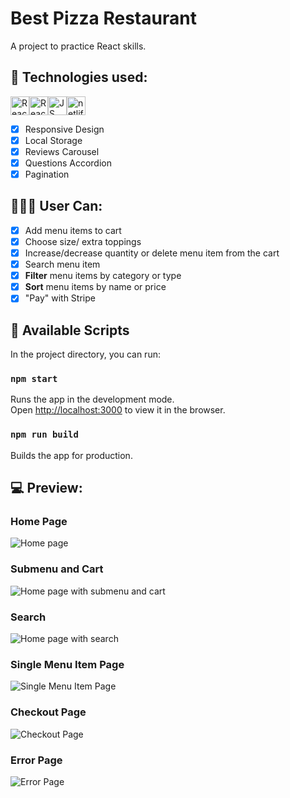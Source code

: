 # Best Pizza Restaurant

A project to practice React skills.

## 🚀 Technologies used:

<img src="https://img.shields.io/badge/react-%2320232a.svg?style=for-the-badge&logo=react&logoColor=%2361DAFB" alt="React icon" height="30" /><img src="https://img.shields.io/badge/React_Router-CA4245?style=for-the-badge&logo=react-router&logoColor=white" alt="React Router icon" height="30" /><img src="https://img.shields.io/badge/javascript-%23323330.svg?style=for-the-badge&logo=javascript&logoColor=%23F7DF1E" alt="JS icon" height="30" /><img src="https://img.shields.io/badge/netlify-%23000000.svg?style=for-the-badge&logo=netlify&logoColor=#00C7B7" alt="netlify icon" height="30" />

- [x] Responsive Design
- [x] Local Storage
- [x] Reviews Carousel
- [x] Questions Accordion
- [x] Pagination

## 👩🏿👨 User Can:

- [x] Add menu items to cart
- [x] Choose size/ extra toppings
- [x] Increase/decrease quantity or delete menu item from the cart
- [x] Search menu item
- [x] **Filter** menu items by category or type
- [x] **Sort** menu items by name or price
- [x] "Pay" with Stripe

## 📃 Available Scripts

In the project directory, you can run:

### `npm start`

Runs the app in the development mode.<br />
Open [http://localhost:3000](http://localhost:3000) to view it in the browser.

### `npm run build`

Builds the app for production.<br />

## 💻 Preview:

### Home Page

<img src="https://i.ibb.co/R6Fh0M8/Best-Pizza-home.jpg" alt="Home page" />

### Submenu and Cart

<img src="https://i.ibb.co/LhqmZLK/Best-Pizza-submenu-cart.jpg" alt="Home page with submenu and cart" />

### Search

<img src="https://i.ibb.co/zZzf2mG/Best-Pizza-search.jpg" alt="Home page with search" />

### Single Menu Item Page

<img src="https://i.ibb.co/GsmTH8G/Best-Pizza-single-menu-item.jpg" alt="Single Menu Item Page" />

### Checkout Page

<img src="https://i.ibb.co/7Wxs43q/Best-Pizza-payment.jpg" alt="Checkout Page" />

### Error Page

<img src="https://i.ibb.co/vPDb9TD/Best-Pizza-error.jpg" alt="Error Page" />
